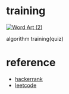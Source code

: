 # training
[![Word Art (2)](https://user-images.githubusercontent.com/4979560/57527551-efe4fd00-736a-11e9-892d-f2300110525e.png)](https://www.npmjs.com/package/iroun)


algorithm training(quiz)

# reference
* [hackerrank](https://www.hackerrank.com/)
* [leetcode](https://leetcode.com/)
